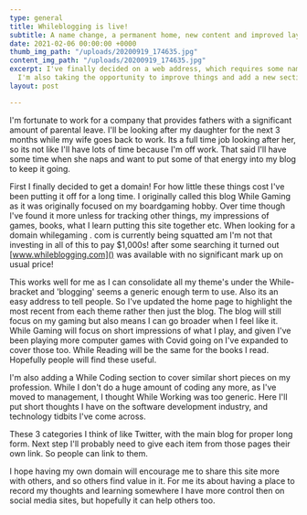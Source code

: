 ```yaml
---
type: general
title: Whileblogging is live!
subtitle: A name change, a permanent home, new content and improved layout.
date: 2021-02-06 00:00:00 +0000
thumb_img_path: "/uploads/20200919_174635.jpg"
content_img_path: "/uploads/20200919_174635.jpg"
excerpt: I've finally decided on a web address, which requires some name changes.
  I'm also taking the opportunity to improve things and add a new section.
layout: post

---
```

I'm fortunate to work for a company that provides fathers with a significant amount of parental leave. I'll be looking after my daughter for the next 3 months while my wife goes back to work. Its a full time job looking after her, so its not like I'll have lots of time because I'm off work. That said I'll have some time when she naps and want to put some of that energy into my blog to keep it going.

First I finally decided to get a domain! For how little these things cost I've been putting it off for a long time. I originally called this blog While Gaming as it was originally focused on my boardgaming hobby. Over time though I've found it more unless for tracking other things, my impressions of games, books, what I learn putting this site together etc. When looking for a domain whilegaming . com is currently being squatted am I'm not that investing in all of this to pay $1,000s! after some searching it turned out [www.whileblogging.com]() was available with no significant mark up on usual price! 

This works well for me as I can consolidate all my theme's under the While- bracket and 'blogging' seems a generic enough term to use. Also its an easy address to tell people. So I've updated the home page to highlight the most recent from each theme rather then just the blog. The blog will still focus on my gaming but also means I can go broader when I feel like it. While Gaming will focus on short impressions of what I play, and given I've been playing more computer games with Covid going on I've expanded to cover those too. While Reading will be the same for the books I read. Hopefully people will find these useful.

I'm also adding a While Coding section to cover similar short pieces on my profession. While I don't do a huge amount of coding any more, as I've moved to management, I thought While Working was too generic. Here I'll put short thoughts I have on the software development industry, and technology tidbits I've come across.

These 3 categories I think of like Twitter, with the main blog for proper long form. Next step I'll probably need to give each item from those pages their own link. So people can link to them.

I hope having my own domain will encourage me to share this site more with others, and so others find value in it. For me its about having a place to record my thoughts and learning somewhere I have more control then on social media sites, but hopefully it can help others too.